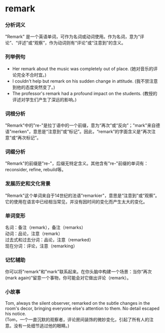 # remark

### 分析词义

  

"Remark" 是一个英语单词，可作为名词或动词使用。作为名词，意为“评论”、“评述”或“观察”，作为动词则有“评论”或“注意到”的含义。

  

### 列举例句

  

*   Her remark about the music was completely out of place. (她对音乐的评论完全不合时宜。)
*   I couldn't help but remark on his sudden change in attitude. (我不禁注意到他的态度突然变了。)
*   The professor's remark had a profound impact on the students. (教授的评述对学生们产生了深远的影响。)

  

### 词根分析

  

"Remark"中的"re-"是拉丁语中的一个前缀，意为“再次”或“反向”；"mark"来自德语"merken"，意思是“注意到”或“标记”。因此，“remark”的字面含义是“再次注意”或“再次标记”。

  

### 词缀分析

  

"Remark"的前缀是"re-"，后缀无特定含义。其他含有"re-"前缀的单词有：reconsider, refine, rebuild等。

  

### 发展历史和文化背景

  

"Remark"这个单词来自于14世纪的法语"remarkier"，意思是“注意到”或“观察”。它的使用在语言中已经相当常见，并没有因时间的变化而产生太大的变化。

  

### 单词变形

  

名词：备注（remark），备注（remarks）  
动词：品论，注意（remark）  
过去式和过去分词：品论，注意（remarked）  
现在分词：评论，注意（remarking）

  

### 记忆辅助

  

你可以将"remark"和"mark"联系起来。在你头脑中构建一个场景：当你“再次(mark again)”留意一个事物，你可能会对它做出评论（remark）。

  

### 小故事

  

Tom, always the silent observer, remarked on the subtle changes in the room's decor, bringing everyone else's attention to them. No detail escaped his notice.  
(Tom，一个一直沉默的观察者，评论房间装饰的微妙变化，引起了所有人的注意。没有一处细节逃过他的眼睛。)
